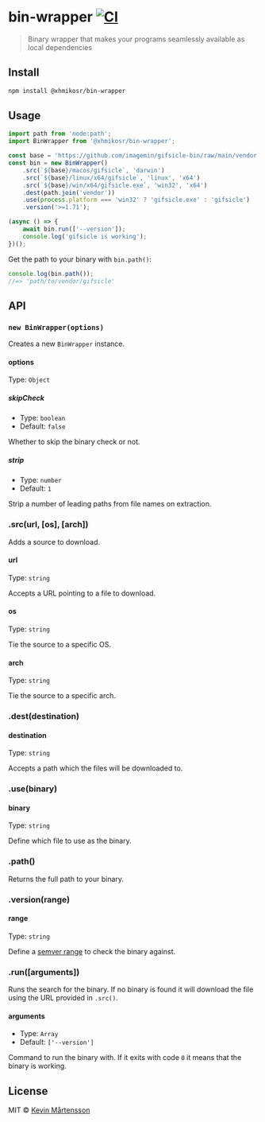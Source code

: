 # bin-wrapper [![CI](https://github.com/XhmikosR/bin-wrapper/actions/workflows/ci.yml/badge.svg?branch=master)](https://github.com/XhmikosR/bin-wrapper/actions/workflows/ci.yml)

> Binary wrapper that makes your programs seamlessly available as local dependencies


## Install

```sh
npm install @xhmikosr/bin-wrapper
```


## Usage

```js
import path from 'node:path';
import BinWrapper from '@xhmikosr/bin-wrapper';

const base = 'https://github.com/imagemin/gifsicle-bin/raw/main/vendor';
const bin = new BinWrapper()
	.src(`${base}/macos/gifsicle`, 'darwin')
	.src(`${base}/linux/x64/gifsicle`, 'linux', 'x64')
	.src(`${base}/win/x64/gifsicle.exe`, 'win32', 'x64')
	.dest(path.join('vendor'))
	.use(process.platform === 'win32' ? 'gifsicle.exe' : 'gifsicle')
	.version('>=1.71');

(async () => {
	await bin.run(['--version']);
	console.log('gifsicle is working');
})();
```

Get the path to your binary with `bin.path()`:

```js
console.log(bin.path());
//=> 'path/to/vendor/gifsicle'
```


## API

### `new BinWrapper(options)`

Creates a new `BinWrapper` instance.

#### options

Type: `Object`

##### skipCheck

* Type: `boolean`
* Default: `false`

Whether to skip the binary check or not.

##### strip

* Type: `number`
* Default: `1`

Strip a number of leading paths from file names on extraction.

### .src(url, [os], [arch])

Adds a source to download.

#### url

Type: `string`

Accepts a URL pointing to a file to download.

#### os

Type: `string`

Tie the source to a specific OS.

#### arch

Type: `string`

Tie the source to a specific arch.

### .dest(destination)

#### destination

Type: `string`

Accepts a path which the files will be downloaded to.

### .use(binary)

#### binary

Type: `string`

Define which file to use as the binary.

### .path()

Returns the full path to your binary.

### .version(range)

#### range

Type: `string`

Define a [semver range](https://github.com/npm/node-semver#ranges) to check
the binary against.

### .run([arguments])

Runs the search for the binary. If no binary is found it will download the file
using the URL provided in `.src()`.

#### arguments

* Type: `Array`
* Default: `['--version']`

Command to run the binary with. If it exits with code `0` it means that the
binary is working.


## License

MIT © [Kevin Mårtensson](http://kevinmartensson.com)
